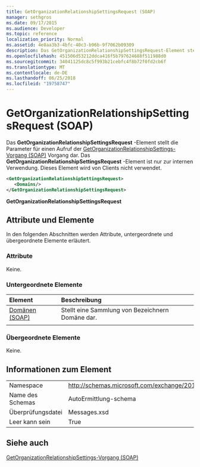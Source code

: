 ```yaml
---
title: GetOrganizationRelationshipSettingsRequest (SOAP)
manager: sethgros
ms.date: 09/17/2015
ms.audience: Developer
ms.topic: reference
localization_priority: Normal
ms.assetid: 4e8aa3b3-4bfc-40c3-b96b-9f7062b09309
description: Das GetOrganizationRelationshipSettingsRequest-Element stellt die Parameter für einen Aufruf der GetOrganizationRelationshipSettings-Vorgang (SOAP) Vorgang dar. Das GetOrganizationRelationshipSettingsRequest-Element ist nur zur internen Verwendung. Dieses Element wird von Clients nicht verwendet.
ms.openlocfilehash: 451506d53212ddca416f5b797624688f511988d0
ms.sourcegitcommit: 34041125dc8c5f993b21cebfc4f8b72f0fd2cb6f
ms.translationtype: MT
ms.contentlocale: de-DE
ms.lasthandoff: 06/25/2018
ms.locfileid: "19758747"
---
```

# <a name="getorganizationrelationshipsettingsrequest-soap"></a>GetOrganizationRelationshipSettingsRequest (SOAP)

Das **GetOrganizationRelationshipSettingsRequest** -Element stellt die Parameter für einen Aufruf der [GetOrganizationRelationshipSettings-Vorgang (SOAP)](getorganizationrelationshipsettings-operation-soap.md) Vorgang dar. Das **GetOrganizationRelationshipSettingsRequest** -Element ist nur zur internen Verwendung. Dieses Element wird von Clients nicht verwendet. 
  
```XML
<GetOrganizationRelationshipSettingsRequest>
   <Domains/>
</GetOrganizationRelationshipSettingsRequest>
```

 **GetOrganizationRelationshipSettingsRequest**
## <a name="attributes-and-elements"></a>Attribute und Elemente

In den folgenden Abschnitten werden Attribute, untergeordnete und übergeordnete Elemente erläutert.
  
### <a name="attributes"></a>Attribute

Keine.
  
### <a name="child-elements"></a>Untergeordnete Elemente

|**Element**|**Beschreibung**|
|:-----|:-----|
|[Domänen (SOAP)](domains-soap.md) <br/> |Stellt eine Sammlung von Bezeichnern Domäne dar.  <br/> |
|||
   
### <a name="parent-elements"></a>Übergeordnete Elemente

Keine.
  
## <a name="element-information"></a>Informationen zum Element

|||
|:-----|:-----|
|Namespace  <br/> |http://schemas.microsoft.com/exchange/2010/Autodiscover  <br/> |
|Name des Schemas  <br/> |AutoErmittlung-schema  <br/> |
|Überprüfungsdatei  <br/> |Messages.xsd  <br/> |
|Leer kann sein  <br/> |True  <br/> |
   
## <a name="see-also"></a>Siehe auch



[GetOrganizationRelationshipSettings-Vorgang (SOAP)](getorganizationrelationshipsettings-operation-soap.md)

